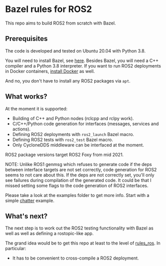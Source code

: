 # Bazel rules for ROS2

This repo aims to build ROS2 from scratch with Bazel.

## Prerequisites

The code is developed and tested on Ubuntu 20.04 with Python 3.8.

You will need to install Bazel, see [here](https://docs.bazel.build/versions/master/install.html).
Besides Bazel, you will need a C++ compiler and a Python 3.8 interpreter.
If you want to run ROS2 deployments in Docker containers, [install Docker](https://docs.docker.com/engine/install/ubuntu/)
as well.

And no, you don't have to install any ROS2 packages via `apt`.

## What works?

At the moment it is supported:

- Building of C++ and Python nodes (rclcpp and rclpy work).
- C/C++/Python code generation for interfaces (messages, services and actions).
- Defining ROS2 deployments with `ros2_launch` Bazel macro.
- Defining ROS2 tests with `ros2_test` Bazel macro.
- Only CycloneDDS middleware can be interfaced at the moment.

ROS2 package versions target ROS2 Foxy from mid 2021.

NOTE: Unlike ROS1 genmsg which refuses to generate code if the deps between
interface targets are not set correctly, code generation for ROS2 seems to not
care about this. If the deps are not correctly set, you'll only see failures
during compilation of the generated code. It could be that I missed setting some
flags to the code generation of ROS2 interfaces.

Please take a look at the examples folder to get more info. Start with a simple
[chatter](examples/chatter) example.

## What's next?

The next step is to work out the ROS2 testing functionality with Bazel as well
as well as defining a rostopic-like app.

The grand idea would be to get this repo at least to the level of
[rules_ros](https://github.com/oasis_robotics/rules_ros). In particular:
- It has to be convenient to cross-compile a ROS2 deployment.
